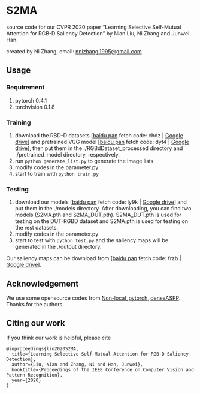 # S2MA
source code for our CVPR 2020 paper “Learning Selective Self-Mutual Attention for RGB-D Saliency Detection” by Nian Liu, Ni Zhang  and Junwei Han.

created by Ni Zhang, email: nnizhang.1995@gmail.com

## Usage

### Requirement
1. pytorch 0.4.1
2. torchvision 0.1.8

### Training
1. download the RBD-D datasets [[baidu pan](https://pan.baidu.com/s/1q4g9n_n4X_b4WbrhiFuxOw) fetch code: chdz | [Google drive](https://drive.google.com/drive/folders/1ZKK7Le5veXJVD3DZ8OdrO9CdqL2QOFAl?usp=sharing)] and pretrained VGG model [[baidu pan](https://pan.baidu.com/s/19cik8v7Ix5YOo7sdEosp9A) fetch code: dyt4 | [Google drive](https://drive.google.com/drive/folders/1ZKK7Le5veXJVD3DZ8OdrO9CdqL2QOFAl?usp=sharing)], then put them in the ./RGBdDataset_processed directory and ./pretrained_model directory, respectively.
2. run `python generate_list.py` to generate the image lists.
3. modify codes in the parameter.py
4. start to train with `python train.py`


### Testing
1. download our models [[baidu pan](https://pan.baidu.com/s/16hfdk-yE5-sy9B9v6oT1oQ) fetch code: ly9k | [Google drive](https://drive.google.com/drive/folders/1ZKK7Le5veXJVD3DZ8OdrO9CdqL2QOFAl?usp=sharing)] and put them in the ./models directory. After downloading, you can find two models (S2MA.pth and S2MA_DUT.pth). S2MA_DUT.pth is used for testing on the DUT-RGBD dataset and S2MA.pth is used for testing on the rest datasets.
2. modify codes in the parameter.py
3. start to test with `python test.py` and the saliency maps will be generated in the ./output directory.

Our saliency maps can be download from [[baidu pan](https://pan.baidu.com/s/1G-M18V7taJZb44awqxg4tw) fetch code: frzb | [Google drive](https://drive.google.com/drive/folders/1ZKK7Le5veXJVD3DZ8OdrO9CdqL2QOFAl?usp=sharing)].

## Acknowledgement
We use some opensource codes from [Non-local_pytorch](https://github.com/AlexHex7/Non-local_pytorch), [denseASPP](https://github.com/DeepMotionAIResearch/DenseASPP). Thanks for the authors.

## Citing our work
If you think our work is helpful, please cite 
```
@inproceedings{liu2020S2MA, 
  title={Learning Selective Self-Mutual Attention for RGB-D Saliency Detection}, 
  author={Liu, Nian and Zhang, Ni and Han, Junwei},
  booktitle={Proceedings of the IEEE Conference on Computer Vision and Pattern Recognition},
  year={2020}
}

